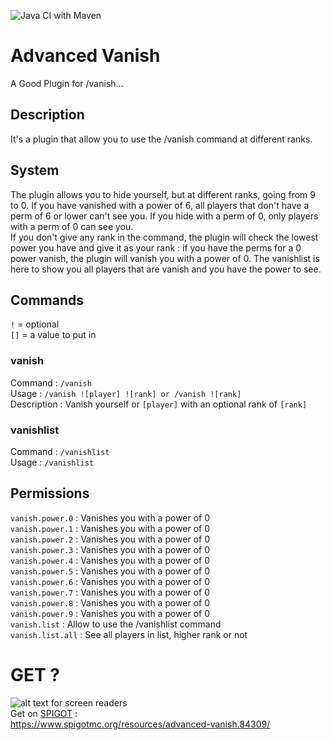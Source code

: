 ![Java CI with Maven](https://github.com/Lygaen/AdvancedVanish/workflows/Java%20CI%20with%20Maven/badge.svg?branch=master)

# Advanced Vanish
A Good Plugin for /vanish...

## Description
It's a plugin that allow you to use the /vanish command at different ranks.

## System
The plugin allows you to hide yourself, but at different ranks, going from 9 to 0. If you have vanished with a power of 6, all players that
don't have a perm of 6 or lower can't see you. If you hide with a perm of 0, only players with a perm of 0 can see you.<br>
If you don't give any rank in the command, the plugin will check the lowest power you have and give it as your rank : if you have the perms
for a 0 power vanish, the plugin will vanish you with a power of 0. The vanishlist is here to show you all players that are vanish and you
have the power to see. 

## Commands
`!`  = optional<br>
`[]` = a value to put in

### vanish
Command : `/vanish`<br>
Usage : `/vanish ![player] ![rank] or /vanish ![rank]`<br>
Description : Vanish yourself or `[player]` with an optional rank of `[rank]` 

### vanishlist
Command : `/vanishlist`<br>
Usage : `/vanishlist`<br>

## Permissions

`vanish.power.0` : Vanishes you with a power of 0<br>
`vanish.power.1` : Vanishes you with a power of 0<br>
`vanish.power.2` : Vanishes you with a power of 0<br>
`vanish.power.3` : Vanishes you with a power of 0<br>
`vanish.power.4` : Vanishes you with a power of 0<br>
`vanish.power.5` : Vanishes you with a power of 0<br>
`vanish.power.6` : Vanishes you with a power of 0<br>
`vanish.power.7` : Vanishes you with a power of 0<br>
`vanish.power.8` : Vanishes you with a power of 0<br>
`vanish.power.9` : Vanishes you with a power of 0<br>
`vanish.list`    : Allow to use the /vanishlist command<br>
`vanish.list.all` : See all players in list, higher rank or not<br>

# GET ?
![alt text for screen readers](https://cloud.githubusercontent.com/assets/1636737/7921348/7fadc250-08ad-11e5-9f01-9f7e1f173a97.gif)<br>
Get on [SPIGOT](https://www.spigotmc.org/resources/advanced-vanish.84309/) :<br>
https://www.spigotmc.org/resources/advanced-vanish.84309/
